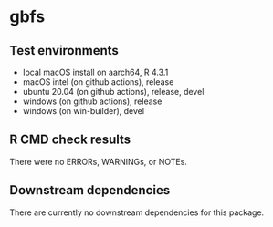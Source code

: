 # gbfs

## Test environments

* local macOS install on aarch64, R 4.3.1
* macOS intel (on github actions), release 
* ubuntu 20.04 (on github actions), release, devel
* windows (on github actions), release
* windows (on win-builder), devel

## R CMD check results

There were no ERRORs, WARNINGs, or NOTEs.

## Downstream dependencies

There are currently no downstream dependencies for this package.
